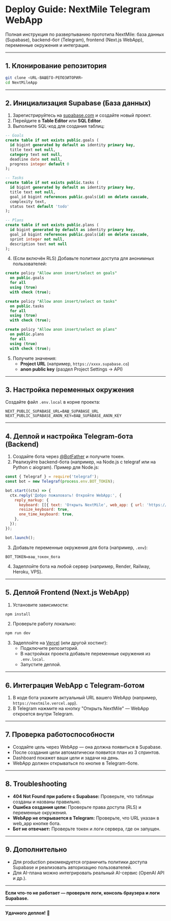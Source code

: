 # Deploy Guide: NextMile Telegram WebApp

Полная инструкция по развертыванию прототипа NextMile: база данных (Supabase), backend-бот (Telegram), frontend (Next.js WebApp), переменные окружения и интеграция.

---

## 1. Клонирование репозитория

```bash
git clone <URL-ВАШЕГО-РЕПОЗИТОРИЯ>
cd NextMileApp
```

---

## 2. Инициализация Supabase (База данных)

1. Зарегистрируйтесь на [supabase.com](https://supabase.com/) и создайте новый проект.
2. Перейдите в **Table Editor** или **SQL Editor**.
3. Выполните SQL-код для создания таблиц:

```sql
-- Goals
create table if not exists public.goals (
  id bigint generated by default as identity primary key,
  title text not null,
  category text not null,
  deadline date not null,
  progress integer default 0
);

-- Tasks
create table if not exists public.tasks (
  id bigint generated by default as identity primary key,
  title text not null,
  goal_id bigint references public.goals(id) on delete cascade,
  complexity text,
  status text default 'todo'
);

-- Plans
create table if not exists public.plans (
  id bigint generated by default as identity primary key,
  goal_id bigint references public.goals(id) on delete cascade,
  sprint integer not null,
  description text not null
);
```

4. (Если включён RLS) Добавьте политики доступа для анонимных пользователей:

```sql
create policy "Allow anon insert/select on goals"
  on public.goals
  for all
  using (true)
  with check (true);

create policy "Allow anon insert/select on tasks"
  on public.tasks
  for all
  using (true)
  with check (true);

create policy "Allow anon insert/select on plans"
  on public.plans
  for all
  using (true)
  with check (true);
```

5. Получите значения:
   - **Project URL** (например, `https://xxxx.supabase.co`)
   - **anon public key** (раздел Project Settings → API)

---

## 3. Настройка переменных окружения

Создайте файл `.env.local` в корне проекта:

```
NEXT_PUBLIC_SUPABASE_URL=ВАШ_SUPABASE_URL
NEXT_PUBLIC_SUPABASE_ANON_KEY=ВАШ_SUPABASE_ANON_KEY
```

---

## 4. Деплой и настройка Telegram-бота (Backend)

1. Создайте бота через [@BotFather](https://t.me/BotFather) и получите токен.
2. Реализуйте backend-бота (например, на Node.js с telegraf или на Python с aiogram). Пример для Node.js:

```js
const { Telegraf } = require('telegraf');
const bot = new Telegraf(process.env.BOT_TOKEN);

bot.start((ctx) => {
  ctx.reply('Добро пожаловать! Откройте WebApp:', {
    reply_markup: {
      keyboard: [[{ text: 'Открыть NextMile', web_app: { url: 'https://ВАШ_ДОМЕН.vercel.app' } }]],
      resize_keyboard: true,
      one_time_keyboard: true,
    },
  });
});

bot.launch();
```

3. Добавьте переменные окружения для бота (например, `.env`):
```
BOT_TOKEN=ваш_токен_бота
```

4. Задеплойте бота на любой сервер (например, Render, Railway, Heroku, VPS).

---

## 5. Деплой Frontend (Next.js WebApp)

1. Установите зависимости:
```bash
npm install
```
2. Проверьте работу локально:
```bash
npm run dev
```
3. Задеплойте на [Vercel](https://vercel.com/) (или другой хостинг):
   - Подключите репозиторий.
   - В настройках проекта добавьте переменные окружения из `.env.local`.
   - Запустите деплой.

---

## 6. Интеграция WebApp с Telegram-ботом

1. В коде бота укажите актуальный URL вашего WebApp (например, `https://nextmile.vercel.app`).
2. В Telegram нажмите на кнопку "Открыть NextMile" — WebApp откроется внутри Telegram.

---

## 7. Проверка работоспособности

- Создайте цель через WebApp — она должна появиться в Supabase.
- После создания цели автоматически появится план из 3 спринтов.
- Dashboard покажет ваши цели и задачи на день.
- WebApp должен открываться по кнопке в Telegram-боте.

---

## 8. Troubleshooting

- **404 Not Found при работе с Supabase:** Проверьте, что таблицы созданы и названы правильно.
- **Ошибка создания цели:** Проверьте права доступа (RLS) и переменные окружения.
- **WebApp не открывается в Telegram:** Проверьте, что URL указан в web_app кнопке бота.
- **Бот не отвечает:** Проверьте токен и логи сервера, где он запущен.

---

## 9. Дополнительно
- Для production рекомендуется ограничить политики доступа Supabase и реализовать авторизацию пользователей.
- Для AI-плана можно интегрировать реальный AI-сервис (OpenAI API и др.).

---

**Если что-то не работает — проверьте логи, консоль браузера и логи Supabase.**

---

**Удачного деплоя!** 🚀 